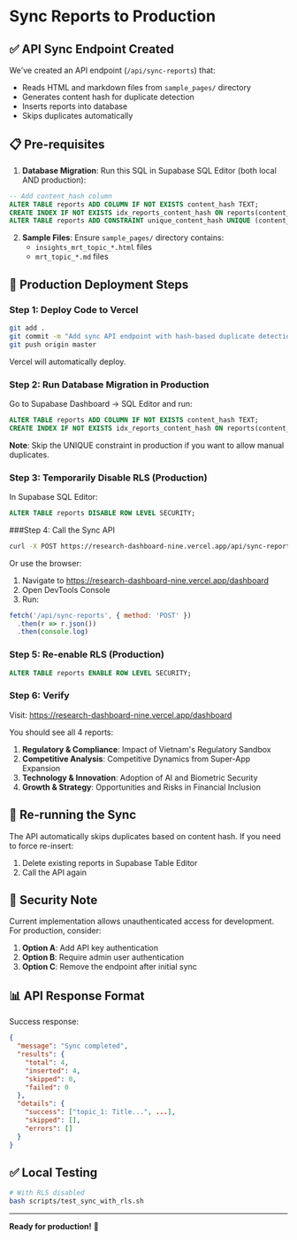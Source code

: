 # Sync Reports to Production

## ✅ API Sync Endpoint Created

We've created an API endpoint (`/api/sync-reports`) that:
- Reads HTML and markdown files from `sample_pages/` directory
- Generates content hash for duplicate detection
- Inserts reports into database
- Skips duplicates automatically

## 📋 Pre-requisites

1. **Database Migration**: Run this SQL in Supabase SQL Editor (both local AND production):

```sql
-- Add content_hash column
ALTER TABLE reports ADD COLUMN IF NOT EXISTS content_hash TEXT;
CREATE INDEX IF NOT EXISTS idx_reports_content_hash ON reports(content_hash);
ALTER TABLE reports ADD CONSTRAINT unique_content_hash UNIQUE (content_hash);
```

2. **Sample Files**: Ensure `sample_pages/` directory contains:
   - `insights_mrt_topic_*.html` files
   - `mrt_topic_*.md` files

## 🚀 Production Deployment Steps

### Step 1: Deploy Code to Vercel

```bash
git add .
git commit -m "Add sync API endpoint with hash-based duplicate detection"
git push origin master
```

Vercel will automatically deploy.

### Step 2: Run Database Migration in Production

Go to Supabase Dashboard → SQL Editor and run:

```sql
ALTER TABLE reports ADD COLUMN IF NOT EXISTS content_hash TEXT;
CREATE INDEX IF NOT EXISTS idx_reports_content_hash ON reports(content_hash);
```

**Note**: Skip the UNIQUE constraint in production if you want to allow manual duplicates.

### Step 3: Temporarily Disable RLS (Production)

In Supabase SQL Editor:

```sql
ALTER TABLE reports DISABLE ROW LEVEL SECURITY;
```

###Step 4: Call the Sync API

```bash
curl -X POST https://research-dashboard-nine.vercel.app/api/sync-reports
```

Or use the browser:
1. Navigate to https://research-dashboard-nine.vercel.app/dashboard
2. Open DevTools Console
3. Run:
```javascript
fetch('/api/sync-reports', { method: 'POST' })
  .then(r => r.json())
  .then(console.log)
```

### Step 5: Re-enable RLS (Production)

```sql
ALTER TABLE reports ENABLE ROW LEVEL SECURITY;
```

### Step 6: Verify

Visit: https://research-dashboard-nine.vercel.app/dashboard

You should see all 4 reports:
1. **Regulatory & Compliance**: Impact of Vietnam's Regulatory Sandbox
2. **Competitive Analysis**: Competitive Dynamics from Super-App Expansion
3. **Technology & Innovation**: Adoption of AI and Biometric Security
4. **Growth & Strategy**: Opportunities and Risks in Financial Inclusion

## 🔄 Re-running the Sync

The API automatically skips duplicates based on content hash. If you need to force re-insert:

1. Delete existing reports in Supabase Table Editor
2. Call the API again

## 🔐 Security Note

Current implementation allows unauthenticated access for development. For production, consider:

1. **Option A**: Add API key authentication
2. **Option B**: Require admin user authentication
3. **Option C**: Remove the endpoint after initial sync

## 📊 API Response Format

Success response:
```json
{
  "message": "Sync completed",
  "results": {
    "total": 4,
    "inserted": 4,
    "skipped": 0,
    "failed": 0
  },
  "details": {
    "success": ["topic_1: Title...", ...],
    "skipped": [],
    "errors": []
  }
}
```

## ✅ Local Testing

```bash
# With RLS disabled
bash scripts/test_sync_with_rls.sh
```

---

**Ready for production!** 🎉
